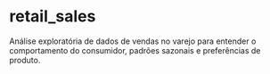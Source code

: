 # retail_sales
Análise exploratória de dados de vendas no varejo para entender o comportamento do consumidor, padrões sazonais e preferências de produto.
